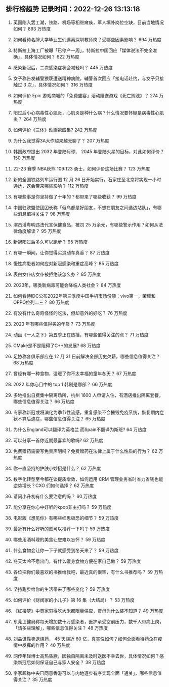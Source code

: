
## 排行榜趋势 记录时间：2022-12-26 13:13:18
  
  1. 英国陷入罢工潮，铁路、机场等相继瘫痪，军人填补岗位空缺，目前当地情况如何？ 893 万热度
    
  2. 如何看待名牌大学毕业生们逃离深圳教师岗？受哪些因素影响？ 694 万热度
    
  3. 特斯拉上海工厂被曝「已停产一周」，特斯拉中国回应「媒体说法不完全准确」，具体情况如何？ 622 万热度
    
  4. 感染新冠后，二次感染症状会减轻吗？ 445 万热度
    
  5. 女子称告发辅警猥亵遭送精神病院，辅警首次回应「接电话赴约，与女子只接触过 3 次」，具体情况如何？ 316 万热度
    
  6. 如何评价 Epic 游戏商城的「免费盛宴」活动赠送游戏《死亡搁浅》？ 274 万热度
    
  7. 阳过后小心病毒性心肌炎，心肌炎是种什么病？什么情况要怀疑是病毒性心肌炎？ 264 万热度
    
  8. 如何评价《三体》动画第四集? 242 万热度
    
  9. 为什么我觉得3A大作越来越无聊了？ 207 万热度
    
  10. 韩国政府提出 2032 年登陆月球、 2045 年登陆火星的目标，对此如何评价？ 150 万热度
    
  11. 22-23 赛季 NBA灰熊 109:123 勇士，如何评价这场比赛？ 123 万热度
    
  12. 新的全国铁路列车运行图 12 月 26 日开始实行，石家庄至北京将实现一小时通达，这会带来哪些影响？ 112 万热度
    
  13. 有哪些事是你坚持做了十年的？都带来了哪些收获？ 99 万热度
    
  14. 中国驻欧盟使团团长称「俄乌都是好朋友，不想在朋友之间选边站队」，有哪些消息值得关注？ 98 万热度
    
  15. 演员潘粤明违法代言保健食品，被罚 25 万余元，有哪些警示作用？如何从法律角度解读？ 95 万热度
    
  16. 新冠阳过后多久可以跑步？ 95 万热度
    
  17. 有哪一瞬间，让你觉得买混动车真香？ 87 万热度
    
  18. 慢性病患者如何应对新冠感染和重症高峰？ 85 万热度
    
  19. 表白女仆店女仆被拒绝该怎么办？ 85 万热度
    
  20. 2023年，哪类新病毒可能会降临人类社会？ 84 万热度
    
  21. 如何看待IDC公布2022年第三季度中国手机市场份额：vivo第一，荣耀和OPPO位列二三？ 80 万热度
    
  22. 有没有什么奇奇怪怪的吃法，但却意外的好吃？ 76 万热度
    
  23. 2023 年有哪些值得买的年货？ 73 万热度
    
  24. 动画《一人之下》第五季正在热播，有哪些值得关注的点？ 71 万热度
    
  25. CMake是不是阻碍了C++的发展? 68 万热度
    
  26. 足协称各俱乐部应在 12 月 31 日前解决全部历史欠薪，哪些信息值得关注？ 68 万热度
    
  27. 曾经有哪一种食物，温暖了你不太幸福的童年冬天？ 67 万热度
    
  28. 2022 年你心目中的 top 1 韩剧是哪部？ 66 万热度
    
  29. 多地推出自费集中隔离场所，杭州 1600 人申请入住，有酒店推出隔离套餐，哪些信息值得关注？ 66 万热度
    
  30. 专家称新冠或将演化为季节性流感，重复感染不会摧毁免疫系统，恢复期内症状不算后遗症，哪些信息值得关注？ 65 万热度
    
  31. 为什么England可以翻译为英格兰 而Spain不翻译为斯班? 64 万热度
    
  32. 可以分享一首你近期最喜欢的歌吗? 62 万热度
    
  33. 免费赠药需要写免责声明吗？免费赠药在法律上属于什么性质的行为？ 62 万热度
    
  34. 你一直坚持的护肤小妙招是什么？ 62 万热度
    
  35. 数字化转型至今都在谈提质增效，如何运用 CRM 管理业务省时省力省钱也能逆势增长？CXO 们如何选择？ 62 万热度
    
  36. 请问小升初有什么要注意的吗？ 60 万热度
    
  37. 能分享在你心中好听的kpop非主打吗？ 59 万热度
    
  38. 电影版《想见你》有哪些细思极恐的细节？ 59 万热度
    
  39. 最近有什么好听的歌可以推荐一下吗？ 59 万热度
    
  40. 哪些用酒料理的美食让您难以忘怀？ 59 万热度
    
  41. 什么食物会让你一下子就感受到冬天来了？ 59 万热度
    
  42. 冬天太冷不愿出门，有什么暖身食物方便在家自己做？ 59 万热度
    
  43. 各位把你们最喜欢的书推给我吧，最近真的很空，有什么书推荐吗？ 59 万热度
    
  44. 坚持跑步给你的生活带来了哪些变化？ 59 万热度
    
  45. 如何评价《财阀家的小儿子》第 16 集（大结局）？ 53 万热度
    
  46. 《红楼梦》中贾家穷得吃大米都限量供应，贾母为什么装不知道？ 49 万热度
    
  47. 东莞卫健局称每天增加数十万感染者，医护承受空前压力，数千人带病上岗，「请多些理解」，哪些信息值得关注？ 48 万热度
    
  48. 刘益谦靠卖退烧药， 45 天赚近 60 亿，真实性如何？如何全面看待药企在疫情中发挥的作用？ 40 万热度
    
  49. 网传年轻博士高热昏厥，因独自隔离未及时送医不幸去世，具体情况如何？感染新冠后如何保证自己与家人安全？ 38 万热度
    
  50. 李家超称中央已同意香港可以与内地逐步有序实现全面「通关」，哪些信息值得关注？ 35 万热度
    